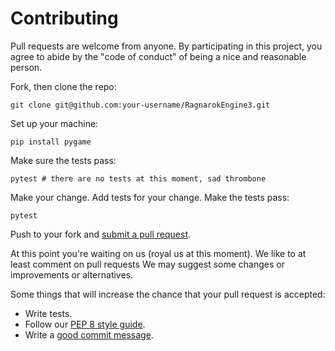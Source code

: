 # Contributing

Pull requests are welcome from anyone. By participating in this project, you
agree to abide by the "code of conduct" of being a nice and reasonable person.

Fork, then clone the repo:

    git clone git@github.com:your-username/RagnarokEngine3.git

Set up your machine:

    pip install pygame

Make sure the tests pass:

    pytest # there are no tests at this moment, sad thrombone

Make your change. Add tests for your change. Make the tests pass:

    pytest

Push to your fork and [submit a pull request][pr].

[pr]: https://github.com/scoppio/RagnarokEngine3/compare/

At this point you're waiting on us (royal us at this moment). We like to at least comment on pull requests
We may suggest
some changes or improvements or alternatives.

Some things that will increase the chance that your pull request is accepted:

* Write tests.
* Follow our [PEP 8 style guide](https://www.python.org/dev/peps/pep-0008/).
* Write a [good commit message][commit].

[commit]: http://tbaggery.com/2008/04/19/a-note-about-git-commit-messages.html
